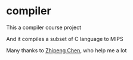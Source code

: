 compiler
========

This a compiler course project

And it compiles a subset of C language to MIPS

Many thanks to [Zhipeng Chen](https://github.com/feipu123), who help me a lot
